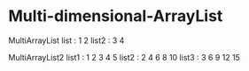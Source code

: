 # Multi-dimensional-ArrayList

MultiArrayList
list : 1 2
list2 : 3 4

MultiArrayList2
list1 : 1 2 3 4 5
list2 : 2 4 6 8 10
list3 : 3 6 9 12 15